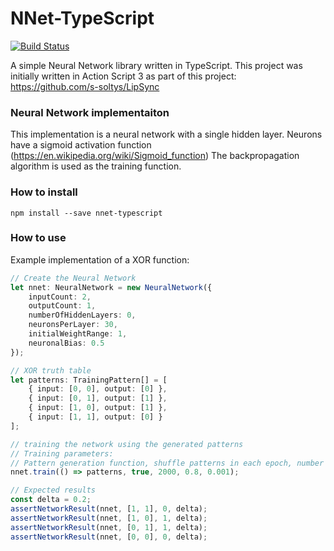 # NNet-TypeScript
[![Build Status](https://travis-ci.org/s-soltys/NNet-TypeScript.svg?branch=master)](https://travis-ci.org/s-soltys/NNet-TypeScript)

A simple Neural Network library written in TypeScript.
This project was initially written in Action Script 3 as part of this project: https://github.com/s-soltys/LipSync

### Neural Network implementaiton
This implementation is a neural network with a single hidden layer.
Neurons have a sigmoid activation function (https://en.wikipedia.org/wiki/Sigmoid_function)
The backpropagation algorithm is used as the training function.

### How to install
```
npm install --save nnet-typescript
```

### How to use
Example implementation of a XOR function:
```typescript
// Create the Neural Network
let nnet: NeuralNetwork = new NeuralNetwork({
    inputCount: 2,
    outputCount: 1,
    numberOfHiddenLayers: 0,
    neuronsPerLayer: 30,
    initialWeightRange: 1,
    neuronalBias: 0.5
});

// XOR truth table
let patterns: TrainingPattern[] = [
    { input: [0, 0], output: [0] },
    { input: [0, 1], output: [1] },
    { input: [1, 0], output: [1] },
    { input: [1, 1], output: [0] }
];

// training the network using the generated patterns
// Training parameters:
// Pattern generation function, shuffle patterns in each epoch, number of epochs, learning rate, target MSE
nnet.train(() => patterns, true, 2000, 0.8, 0.001);

// Expected results
const delta = 0.2;
assertNetworkResult(nnet, [1, 1], 0, delta);
assertNetworkResult(nnet, [1, 0], 1, delta);
assertNetworkResult(nnet, [0, 1], 1, delta);
assertNetworkResult(nnet, [0, 0], 0, delta);
```
